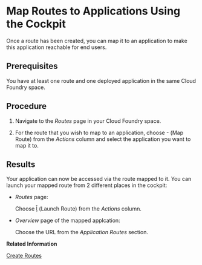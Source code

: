 <!-- loiob25cf8a1eeeb4d7d85a009027aad66c1 -->

# Map Routes to Applications Using the Cockpit

Once a route has been created, you can map it to an application to make this application reachable for end users.



<a name="loiob25cf8a1eeeb4d7d85a009027aad66c1__prereq_lpw_gfq_43b"/>

## Prerequisites

You have at least one route and one deployed application in the same Cloud Foundry space.



## Procedure

1.  Navigate to the *Routes* page in your Cloud Foundry space.

2.  For the route that you wish to map to an application, choose     \(Map Route\) from the *Actions* column and select the application you want to map it to.




<a name="loiob25cf8a1eeeb4d7d85a009027aad66c1__result_ugl_qlq_43b"/>

## Results

Your application can now be accessed via the route mapped to it. You can launch your mapped route from 2 different places in the cockpit:

-   *Routes* page:

    Choose     \(Launch Route\) from the *Actions* column.

-   *Overview* page of the mapped applcation:

    Choose the URL from the *Application Routes* section.


**Related Information**  


[Create Routes](Create_Routes_9fddeea.md "You can configure the URLs through which end users can reach your applications.")

